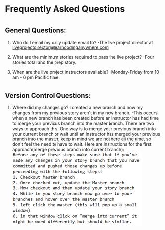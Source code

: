 # Frequently Asked Questions
# 
# 
## General Questions:

1.  Who do I email my daily update email to? 
-The live project director at liveprojectdirector@learncodinganywhere.com

2. What are the minimum stories required to pass the live project?
-Four stories total and the prep story.

3. When are the live project instructors available?
-Monday-Friday from 10 am - 6 pm Pacific time. 
# 
## Version Control Questions:

1. Where did my changes go? I created a new branch and now my changes from my previous story aren't in my new branch.
-This occurs when a new branch has been created before an instructor has had time to merge your previous branch into the master branch. There are two ways to approach this. One way is to merge your previous branch into your current branch or wait until an instructor has merged your previous branch into the master, keep in mind we are not here all the time, so don't feel the need to have to wait. Here are instructions for the first approach(merge previous branch into current branch):
![merge.png](/.attachments/merge-465a16c9-8f63-41be-87c8-e4700d36ea68.png)







